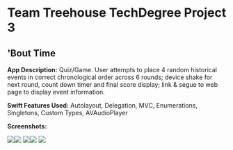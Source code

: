 # Team Treehouse TechDegree Project 3

## 'Bout Time

**App Description:**  Quiz/Game.  User attempts to place 4 random historical events in correct chronological order across 6 rounds; device shake for next round, count down timer and final score display; link & segue to web page to display event information.

**Swift Features Used:**
Autolayout, Delegation, MVC, Enumerations, Singletons, Custom Types, AVAudioPlayer 

**Screenshots:**

![](./ScreenShots/TD_P3_06.png)![](./ScreenShots/TD_P3_07.png)
![](./ScreenShots/TD_P3_08.png)![](./ScreenShots/TD_P3_09.png)
![](./ScreenShots/TD_P3_10.png)